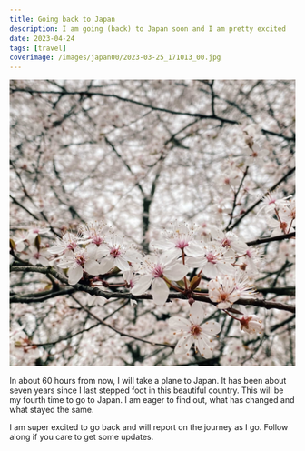 ```yaml
---
title: Going back to Japan
description: I am going (back) to Japan soon and I am pretty excited
date: 2023-04-24
tags: [travel]
coverimage: /images/japan00/2023-03-25_171013_00.jpg
---
```


![Picture of Cherry Blossoms](/images/japan00/2023-03-25_171013_00.jpg)

In about 60 hours from now, I will take a plane to Japan.
It has been about seven years since I last stepped foot in this beautiful country.
This will be my fourth time to go to Japan. I am eager to find out, what has changed and what stayed the same.

I am super excited to go back and will report on the journey as I go. Follow along if you care to get some updates.
